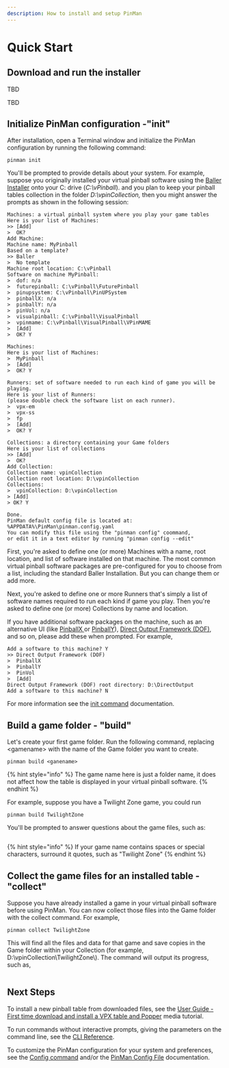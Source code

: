 ```yaml
---
description: How to install and setup PinMan
---
```


# Quick Start

## Download and run the installer

TBD

TBD



## Initialize PinMan configuration -"init"

After installation, open a Terminal window and initialize the PinMan configuration by running the following command:

```
pinman init
```

You'll be prompted to provide details about your system. For example, suppose you originally installed your virtual pinball software using the [Baller Installer](https://www.nailbuster.com/wikipinup/doku.php?id=baller\_installer) onto your C: drive (_C:\vPinball_). and you plan to keep your pinball tables collection in the folder _D:\vpinCollection,_ then you might answer the prompts as shown in the following session:

```shell-session
Machines: a virtual pinball system where you play your game tables
Here is your list of Machines:
>> [Add]
>  OK?
Add Machine:
Machine name: MyPinball
Based on a template?
>> Baller
>  No template
Machine root location: C:\vPinball
Software on machine MyPinball:
>  dof: n/a
>  futurepinball: C:\vPinball\FuturePinball
>  pinupsystem: C:\vPinball\PinUPSystem
>  pinballX: n/a
>  pinballY: n/a
>  pinVol: n/a
>  visualpinball: C:\vPinball\VisualPinball
>  vpinmame: C:\vPinball\VisualPinball\VPinMAME
>  [Add]
>  OK? Y

Machines:
Here is your list of Machines:
>  MyPinball
>  [Add]
>  OK? Y

Runners: set of software needed to run each kind of game you will be playing.
Here is your list of Runners: 
(please double check the software list on each runner).
>  vpx-em
>  vpx-ss
>  fp
>  [Add]
>  OK? Y

Collections: a directory containing your Game folders
Here is your list of collections
>> [Add]
>  OK?
Add Collection:
Collection name: vpinCollection
Collection root location: D:\vpinCollection
Collections:
>  vpinCollection: D:\vpinCollection
> [Add]
> OK? Y

Done.
PinMan default config file is located at: %APPDATA%\PinMan\pinman.config.yaml
You can modify this file using the "pinman config" coommand, 
or edit it in a text editor by running "pinman config --edit"
```

First, you're asked to define one (or more) Machines with a name, root location, and list of software installed on that machine. The most common virtual pinball software packages are pre-configured for you to choose from a list, including the standard Baller Installation. But you can change them or add more.&#x20;

Next, you're asked to define one or more Runners that's simply a list of software names required to run each kind if game you play. Then you're asked to define one (or more) Collections by name and location.

If you have additional software packages on the machine, such as an alternative UI (like [PinballX ](https://www.pinballx.com/)or [PinballY](http://mjrnet.org/pinscape/PinballY.php)), [Direct Output Framework (DOF)](http://mjrnet.org/pinscape/dll-updates.html#GranderUnifider), and so on, please add these when prompted. For example,

```
Add a software to this machine? Y
>> Direct Output Framework (DOF)
>  PinballX
>  PinballY
>  PinVol
>  [Add]
Direct Output Framework (DOF) root directory: D:\DirectOutput
Add a software to this machine? N
```

For more information see the [init command](reference/cli-reference/init.md) documentation.

## Build a game folder - "build"

Let's create your first game folder. Run the following command, replacing \<gamename> with the name of the Game folder you want to create.

```
pinman build <ganename>
```

{% hint style="info" %}
The game name here is just a folder name, it does not affect how the table is displayed in your virtual pinball software.&#x20;
{% endhint %}

For example, suppose you have a Twilight Zone game, you could run

```
pinman build TwilightZone
```

You'll be prompted to answer questions about the game files, such as:

```
```

{% hint style="info" %}
If your game name contains spaces or special characters, surround it quotes, such as "Twilight Zone"
{% endhint %}

## Collect the game files for an installed table - "collect"

Suppose you have already installed a game in your virtual pinball software before using PinMan. You can now collect those files into the Game folder with the collect command. For example,

```
pinman collect TwilightZone
```

This will find all the files and data for that game and save copies in the Game folder within your Collection (for example, D:\vpinCollection\TwilightZone\\). The command will output its progress, such as,

```
```

## Next Steps

To install a new pinball table from downloaded files, see the [User Guide - First time download and install a VPX table and Popper](user-guides/usage-scenarios/first-time-download-and-install-a-vpx-table-and-popper-media.md) media tutorial.&#x20;

To run commands without interactive prompts, giving the parameters on the command line, see the [CLI Reference](reference/cli-reference/).

To customize the PinMan configuration for your system and preferences, see the [Config command](reference/cli-reference/config.md) and/or the [PinMan Config File](reference/pinman-config-file.md) documentation.&#x20;



